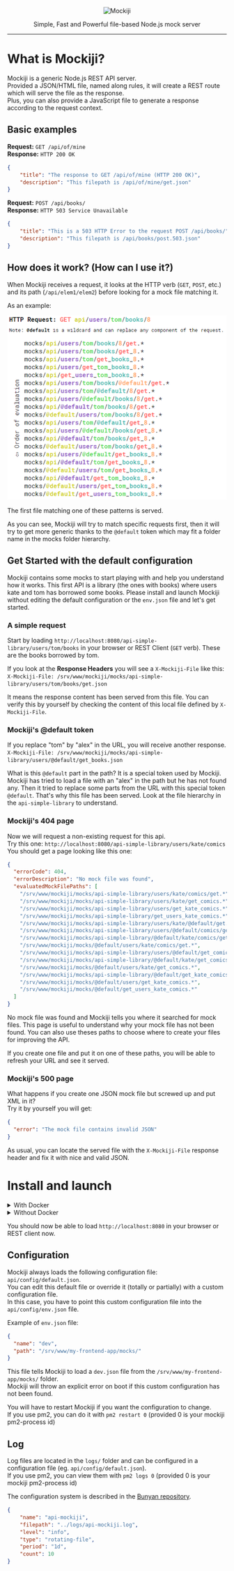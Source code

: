 <p align="center">
  <img alt="Mockiji" src="https://raw.githubusercontent.com/NijiDigital/mockiji/master/docs/images/logo-mockiji.png">
</p>

<p align="center">
  Simple, Fast and Powerful file-based Node.js mock server
</p>

---

# What is Mockiji?
Mockiji is a generic Node.js REST API server.  
Provided a JSON/HTML file, named along rules, it will create a REST route which will serve the file as the response.  
Plus, you can also provide a JavaScript file to generate a response according to the request context.

## Basic examples

**Request:** `GET /api/of/mine`  
**Response:**  `HTTP 200 OK`  
```json
{
	"title": "The response to GET /api/of/mine (HTTP 200 OK)",
	"description": "This filepath is /api/of/mine/get.json"
}
```

**Request:** `POST /api/books/`  
**Response:**  `HTTP 503 Service Unavailable`  
```json
{
	"title": "This is a 503 HTTP Error to the request POST /api/books/",
	"description": "This filepath is /api/books/post.503.json"
}
```

## How does it work? (How can I use it?)
When Mockiji receives a request, it looks at the HTTP verb (`GET`, `POST`, etc.) and its path (`/api/elem1/elem2`) before looking for a mock file matching it.

As an example:

![Naming convention](docs/images/naming-convention.png)

The first file matching one of these patterns is served.

As you can see, Mockiji will try to match specific requests first, 
then it will try to get more generic thanks to the `@default` token 
which may fit a folder name in the mocks folder hierarchy.


## Get Started with the default configuration
Mockiji contains some mocks to start playing with and help you understand how it works.
This first API is a library (the ones with books) where users kate and tom has borrowed some books.
Please install and launch Mockiji without editing the default configuration or the `env.json` file and let's get started.

### A simple request
Start by loading `http://localhost:8080/api-simple-library/users/tom/books` in your browser or REST Client (`GET` verb).
These are the books borrowed by tom.  

If you look at the **Response Headers** you will see a `X-Mockiji-File` like this:  
`X-Mockiji-File: /srv/www/mockiji/mocks/api-simple-library/users/tom/books/get.json`

It means the response content has been served from this file.
You can verify this by yourself by checking the content of this local file defined by `X-Mockiji-File`.  

### Mockiji's @default token
If you replace "tom" by "alex" in the URL, you will receive another response.  
`X-Mockiji-File: /srv/www/mockiji/mocks/api-simple-library/users/@default/get_books.json`  

What is this `@default` part in the path? It is a special token used by Mockiji.
Mockiji has tried to load a file with an "alex" in the path but he has not found any.
Then it tried to replace some parts from the URL with this special token `@default`.
That's why this file has been served. Look at the file hierarchy in the `api-simple-library` to understand.  

### Mockiji's 404 page
Now we will request a non-existing request for this api.  
Try this one: `http://localhost:8080/api-simple-library/users/kate/comics`  
You should get a page looking like this one:  
```json
{
  "errorCode": 404,
  "errorDescription": "No mock file was found",
  "evaluatedMockFilePaths": [
    "/srv/www/mockiji/mocks/api-simple-library/users/kate/comics/get.*",
    "/srv/www/mockiji/mocks/api-simple-library/users/kate/get_comics.*",
    "/srv/www/mockiji/mocks/api-simple-library/users/get_kate_comics.*",
    "/srv/www/mockiji/mocks/api-simple-library/get_users_kate_comics.*",
    "/srv/www/mockiji/mocks/api-simple-library/users/kate/@default/get.*",
    "/srv/www/mockiji/mocks/api-simple-library/users/@default/comics/get.*",
    "/srv/www/mockiji/mocks/api-simple-library/@default/kate/comics/get.*",
    "/srv/www/mockiji/mocks/@default/users/kate/comics/get.*",
    "/srv/www/mockiji/mocks/api-simple-library/users/@default/get_comics.*",
    "/srv/www/mockiji/mocks/api-simple-library/@default/kate/get_comics.*",
    "/srv/www/mockiji/mocks/@default/users/kate/get_comics.*",
    "/srv/www/mockiji/mocks/api-simple-library/@default/get_kate_comics.*",
    "/srv/www/mockiji/mocks/@default/users/get_kate_comics.*",
    "/srv/www/mockiji/mocks/@default/get_users_kate_comics.*"
  ]
}
```
No mock file was found and Mockiji tells you where it searched for mock files.
This page is useful to understand why your mock file has not been found.
You can also use theses paths to choose where to create your files for improving the API.  

If you create one file and put it on one of these paths, you will be able to refresh your URL and see it served.

### Mockiji's 500 page
What happens if you create one JSON mock file but screwed up and put XML in it?  
Try it by yourself you will get:
```json
{
  "error": "The mock file contains invalid JSON"
}
```
As usual, you can locate the served file with the `X-Mockiji-File` response header and fix it with nice and valid JSON.

# Install and launch
<details>
<summary>With Docker</summary>
Mockiji is not yet available on Docker hub, however you can build an image easily.  
You must have docker installed along with the `docker` command.

## Docker build image
From the app root folder:  
```sh
docker build -t mockiji .
```

## Docker run
From the app root folder:  
```sh
docker run -p 8080:8080 mockiji
```

</details>
<details>
<summary>Without Docker</summary>
You can use your favorite package manager and node process manager.

## Requirements 
You MUST have `Node >= 6` and `NPM >= 3`.  
You MAY have `yarn` and `pm2`.

## Install Mockiji
Please choose one of the following install option:

<details open="1">
<summary>Install with yarn</summary>
From the `api/` folder:
```sh
yarn
```
</details>
<details>
<summary>Install with npm</summary>
From the `api/` folder:  
```sh
npm install
```
</details>

## Launch Mockiji

<details open="1">
<summary>Launch with pm2</summary>
From the `api/` folder:  
```sh
pm2 start processes.json
```
</details>
<details>
<summary>Launch with Node</summary>
From the `api/` folder:  
```sh
node app
```
</details>
</details>

You should now be able to load `http://localhost:8080` in your browser or REST client now.

## Configuration
Mockiji always loads the following configuration file: `api/config/default.json`.  
You can edit this default file or override it (totally or partially) with a custom configuration file.  
In this case, you have to point this custom configuration file into the `api/config/env.json` file.

Example of `env.json` file:  
```json
{
  "name": "dev",
  "path": "/srv/www/my-frontend-app/mocks/"
}
```
This file tells Mockiji to load a `dev.json` file from the `/srv/www/my-frontend-app/mocks/` folder.  
Mockiji will throw an explicit error on boot if this custom configuration has not been found.  

You will have to restart Mockiji if you want the configuration to change.  
If you use pm2, you can do it with `pm2 restart 0` (provided 0 is your mockiji pm2-process id)

## Log
Log files are located in the `logs/` folder and can be configured in a configuration file (eg. `api/config/default.json`).  
If you use pm2, you can view them with `pm2 logs 0` (provided 0 is your mockiji pm2-process id)

The configuration system is described in the [Bunyan repository](https://github.com/trentm/node-bunyan#stream-type-rotating-file).

```json
{
    "name": "api-mockiji",
    "filepath": "../logs/api-mockiji.log",
    "level": "info",
    "type": "rotating-file",
    "period": "1d",
    "count": 10
}
```
